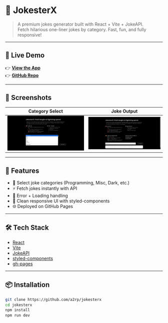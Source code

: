 # 💎 JokesterX

> A premium jokes generator built with React + Vite + JokeAPI.  
> Fetch hilarious one-liner jokes by category. Fast, fun, and fully responsive!

<!-- ![GitHub](https://img.shields.io/github/license/a2rp/jokesterx?style=flat-square)
![GitHub repo size](https://img.shields.io/github/repo-size/a2rp/jokesterx?style=flat-square)
![GitHub stars](https://img.shields.io/github/stars/a2rp/jokesterx?style=flat-square)
![Deployed](https://img.shields.io/github/deployments/a2rp/jokesterx/github-pages?label=Live) -->

---

## 🔗 Live Demo

👉 **[View the App](https://a2rp.github.io/jokesterx)**  
👉 **[GitHub Repo](https://github.com/a2rp/jokesterx)**

---

## 📸 Screenshots

| Category Select                                                                | Joke Output                                                                    |
| ------------------------------------------------------------------------------ | ------------------------------------------------------------------------------ |
| ![select](https://github.com/a2rp/jokesterx/blob/main/src/assets/preview1.png) | ![output](https://github.com/a2rp/jokesterx/blob/main/src/assets/preview2.png) |

---

## 🚀 Features

-   🎯 Select joke categories (Programming, Misc, Dark, etc.)
-   ⚡ Fetch jokes instantly with API
-   📛 Error + Loading handling
-   🎨 Clean responsive UI with styled-components
-   🌐 Deployed on GitHub Pages

---

## 🛠 Tech Stack

-   [React](https://reactjs.org/)
-   [Vite](https://vitejs.dev/)
-   [JokeAPI](https://jokeapi.dev/)
-   [styled-components](https://styled-components.com/)
-   [gh-pages](https://www.npmjs.com/package/gh-pages)

---

## 📦 Installation

```bash
git clone https://github.com/a2rp/jokesterx
cd jokesterx
npm install
npm run dev
```
